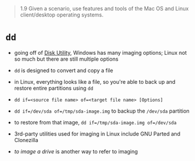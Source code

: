 > 1.9 Given a scenario, use features and tools of the Mac OS and Linux client/desktop operating systems. 

# `dd`

- going off of [Disk Utility](../1.9%20macOS%20utilities/Disk%20Utility.md), Windows has many imaging options; Linux not so much but there are still multiple options
- `dd` is designed to convert and copy a file 

- in Linux, everything looks like a file, so you're able to back up and restore entire partitions using `dd`
- `dd if=<source file name> of=<target file name> [Options]`
- `dd if=/dev/sda of=/tmp/sda-image.img` to backup the `/dev/sda` partition

- to restore from that image, `dd if=/tmp/sda-image.img of=/dev/sda`

- 3rd-party utilities used for imaging in Linux include GNU Parted and Clonezilla
- *to image a drive* is another way to refer to imaging
